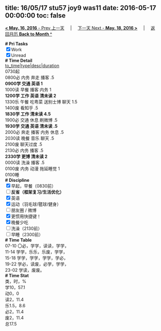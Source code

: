 title: 16/05/17 stu57 joy9 was11
date: 2016-05-17 00:00:00
toc: false
---
[**< May. 16, 2016** - Prev 上一天](/lifelogs/2016/05/d16.html) &nbsp; &nbsp; | &nbsp; &nbsp; [下一天 Next - **May. 18, 2016 >**](/lifelogs/2016/05/d18.html) &nbsp; &nbsp; |  &nbsp; &nbsp; [返回月历 **Back to Month ^**](/lifelogs/2016/05/index.html)
<br/><div><b># Pri Tasks</b></div><div><input checked="true" type="checkbox"/>Work</div><div><input checked="true" type="checkbox"/>Unread</div><div><b># Time Detail</b></div><div><u>to_time|type|desc|duration</u></div><div>0730起</div><div>0800必 内务 奔走 播客 .5</div><div><b>0900学 交通 英语 1</b></div><div>1000读 早餐 播客 内务 1</div><div><b>1200学 工作 英语 清未读 2</b></div><div>1330乐 午餐 吃粤菜 送别士博 聊天 1.5</div><div>1400废 看知乎 .5</div><div><b>1830学 工作 清未读 4.5</b></div><div>1900必 交通 休息 刷微博 .5</div><div><b>1930学 交通 英语 清未读 .5</b></div><div>2000必 奔走 播客 内务 休息 .5</div><div>2030读 晚餐 音乐 聊天 .5</div><div>2100废 聊天过度 .5</div><div>2130必 内务 播客 .5</div><div><b>2330学 更博 清未读 2</b></div><div>0000读 洗澡 播客 .5</div><div>0100废 内务 动漫 拖延睡觉 1</div><div>0100睡</div><div><b># Discipline</b></div><div><input checked="true" type="checkbox"/>早起，早餐（0830前）</div><div><b><input type="checkbox"/></b><b>反省（框架复习/生活优化）</b></div><div><input checked="true" type="checkbox"/>英语</div><div><input checked="true" type="checkbox"/>运动（羽毛球/毽球/健身）</div><div><input type="checkbox"/>朋友圈 / 微博</div><div><input checked="true" type="checkbox"/>更惯用快捷键！</div><div><input checked="true" type="checkbox"/>晚餐少吃</div><div><input type="checkbox"/>洗澡（2130前）</div><div><input type="checkbox"/>早睡（2300前）</div><div><b># Time Table</b></div><div>07-10 〇必，学学，读读，学学，</div><div>11-14 学学，乐乐，乐废，学学，</div><div>15-18 学学，学学，学学，学必，</div><div>19-22 学必，读废，必学，学学，</div><div>23-02 学读，废废。</div><div><b># Time Stat</b></div><div>类，时，%</div><div>学10，57.1</div><div>动0，0</div><div>读2，11.4</div><div>乐1.5，8.6</div><div>必2，11.4</div><div>废2，11.4</div><div>总17.5</div>